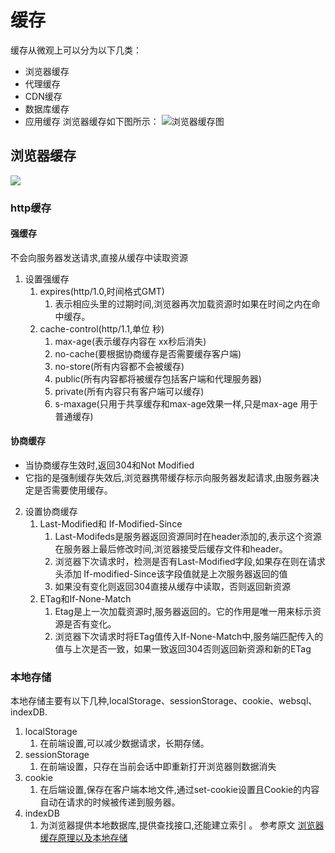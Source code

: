 # 缓存
缓存从微观上可以分为以下几类：
 - 浏览器缓存
 - 代理缓存
 - CDN缓存
 - 数据库缓存
 - 应用缓存
浏览器缓存如下图所示： 
![浏览器缓存图](https://image-static.segmentfault.com/246/172/24617280-5bff3a5c7983c)
## 浏览器缓存   
![](https://user-gold-cdn.xitu.io/2019/1/21/1686e2735267bebb?imageView2/0/w/1280/h/960/format/webp/ignore-error/1)
### http缓存
#### 强缓存
 不会向服务器发送请求,直接从缓存中读取资源
1. 设置强缓存
   1. expires(http/1.0,时间格式GMT)
      1. 表示相应头里的过期时间,浏览器再次加载资源时如果在时间之内在命中缓存。
   2. cache-control(http/1.1,单位 秒)
      1. max-age(表示缓存内容在 xx秒后消失)
      2. no-cache(要根据协商缓存是否需要缓存客户端)
      3. no-store(所有内容都不会被缓存)
      4. public(所有内容都将被缓存包括客户端和代理服务器)
      5. private(所有内容只有客户端可以缓存)
      6. s-maxage(只用于共享缓存和max-age效果一样,只是max-age 用于普通缓存)
  
#### 协商缓存
- 当协商缓存生效时,返回304和Not Modified
- 它指的是强制缓存失效后,浏览器携带缓存标示向服务器发起请求,由服务器决定是否需要使用缓存。
2. 设置协商缓存
   1. Last-Modified和 If-Modified-Since
      1. Last-Modifeds是服务器返回资源同时在header添加的,表示这个资源在服务器上最后修改时间,浏览器接受后缓存文件和header。
      2. 浏览器下次请求时，检测是否有Last-Modified字段,如果存在则在请求头添加 If-modified-Since该字段值就是上次服务器返回的值
      3. 如果没有变化则返回304直接从缓存中读取，否则返回新资源
   2. ETag和If-None-Match
      1. Etag是上一次加载资源时,服务器返回的。它的作用是唯一用来标示资源是否有变化。
      2. 浏览器下次请求时将ETag值传入If-None-Match中,服务端匹配传入的值与上次是否一致，如果一致返回304否则返回新资源和新的ETag
### 本地存储
本地存储主要有以下几种,localStorage、sessionStorage、cookie、websql、indexDB.
1. localStorage
   1. 在前端设置,可以减少数据请求，长期存储。
2. sessionStorage
   1. 在前端设置，只存在当前会话中即重新打开浏览器则数据消失
3. cookie
   1. 在后端设置,保存在客户端本地文件,通过set-cookie设置且Cookie的内容自动在请求的时候被传递到服务器。
4. indexDB
   1. 为浏览器提供本地数据库,提供查找接口,还能建立索引  。
参考原文
    [浏览器缓存原理以及本地存储](https://segmentfault.com/a/1190000017185195)
